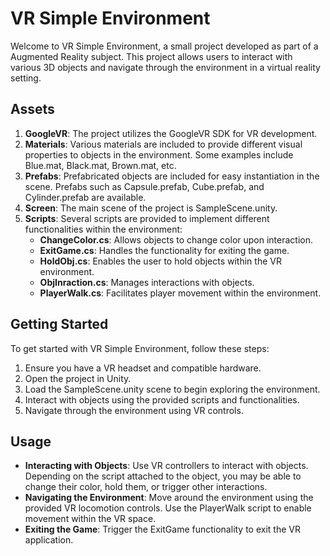 # VR Simple Environment

Welcome to VR Simple Environment, a small project developed as part of a Augmented Reality subject. This project allows users to interact with various 3D objects and navigate through the environment in a virtual reality setting.

## Assets

1. **GoogleVR**: The project utilizes the GoogleVR SDK for VR development.
2. **Materials**: Various materials are included to provide different visual properties to objects in the environment. Some examples include Blue.mat, Black.mat, Brown.mat, etc.
3. **Prefabs**: Prefabricated objects are included for easy instantiation in the scene. Prefabs such as Capsule.prefab, Cube.prefab, and Cylinder.prefab are available.
4. **Screen**: The main scene of the project is SampleScene.unity.
5. **Scripts**: Several scripts are provided to implement different functionalities within the environment:
   - **ChangeColor.cs**: Allows objects to change color upon interaction.
   - **ExitGame.cs**: Handles the functionality for exiting the game.
   - **HoldObj.cs**: Enables the user to hold objects within the VR environment.
   - **ObjInraction.cs**: Manages interactions with objects.
   - **PlayerWalk.cs**: Facilitates player movement within the environment.

## Getting Started

To get started with VR Simple Environment, follow these steps:

1. Ensure you have a VR headset and compatible hardware.
2. Open the project in Unity.
3. Load the SampleScene.unity scene to begin exploring the environment.
4. Interact with objects using the provided scripts and functionalities.
5. Navigate through the environment using VR controls.

## Usage

- **Interacting with Objects**: Use VR controllers to interact with objects. Depending on the script attached to the object, you may be able to change their color, hold them, or trigger other interactions.
- **Navigating the Environment**: Move around the environment using the provided VR locomotion controls. Use the PlayerWalk script to enable movement within the VR space.
- **Exiting the Game**: Trigger the ExitGame functionality to exit the VR application.
